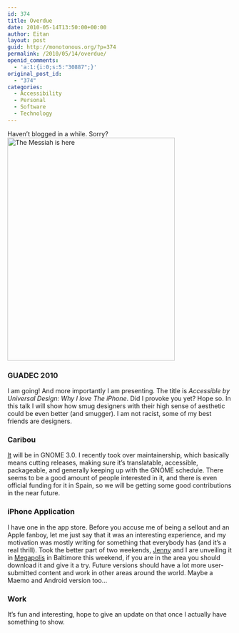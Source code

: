 ```yaml
---
id: 374
title: Overdue
date: 2010-05-14T13:50:00+00:00
author: Eitan
layout: post
guid: http://monotonous.org/?p=374
permalink: /2010/05/14/overdue/
openid_comments:
  - 'a:1:{i:0;s:5:"30887";}'
original_post_id:
  - "374"
categories:
  - Accessibility
  - Personal
  - Software
  - Technology
---
```

Haven&#8217;t blogged in a while. Sorry?  
[<img src="http://farm5.static.flickr.com/4010/4499681425_b54f245669.jpg" width="375" height="500" alt="The Messiah is here" />](http://www.flickr.com/photos/mostlypictures/4499681425/ "The Messiah is here by DoGooder, on Flickr")

### GUADEC 2010

I am going! And more importantly I am presenting. The title is _Accessible by Universal Design: Why I love The iPhone_. Did I provoke you yet? Hope so. In this talk I will show how smug designers with their high sense of aesthetic could be even better (and smugger). I am not racist, some of my best friends are designers.

### Caribou

[It](http://live.gnome.org/Caribou "Caribou wiki page") will be in GNOME 3.0. I recently took over maintainership, which basically means cutting releases, making sure it&#8217;s translatable, accessible, packageable, and generally keeping up with the GNOME schedule. There seems to be a good amount of people interested in it, and there is even official funding for it in Spain, so we will be getting some good contributions in the near future.

### iPhone Application

I have one in the app store. Before you accuse me of being a sellout and an Apple fanboy, let me just say that it was an interesting experience, and my motivation was mostly writing for something that everybody has (and it&#8217;s a real thrill). Took the better part of two weekends, [Jenny](http://jennystrip.wordpress.com/about "Jenny's Trip") and I are unveiling it in [Megapolis](http://megapolisfestival.org/blogalogadingdong/ "Megapolis blog") in Baltimore this weekend, if you are in the area you should download it and give it a try. Future versions should have a lot more user-submitted content and work in other areas around the world. Maybe a Maemo and Android version too&#8230;

### Work

It&#8217;s fun and interesting, hope to give an update on that once I actually have something to show.
